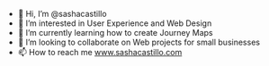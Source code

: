 - 👋 Hi, I’m @sashacastillo
- 👀 I’m interested in User Experience and Web Design
- 🌱 I’m currently learning how to create Journey Maps
- 💞️ I’m looking to collaborate on Web projects for small businesses
- 📫 How to reach me www.sashacastillo.com

<!---
sashacastillo/sashacastillo is a ✨ special ✨ repository because its `README.md` (this file) appears on your GitHub profile.
You can click the Preview link to take a look at your changes.
--->
